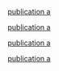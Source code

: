 [publication a](https://www.example.com/my%20great%20page)

[publication a](https://www.example.com/my%20great%20page)

[publication a](https://www.example.com/my%20great%20page)

[publication a](https://www.example.com/my%20great%20page)
